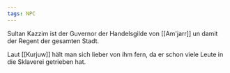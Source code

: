 ```yaml
---
tags: NPC
---
```


Sultan Kazzim ist der Guvernor der Handelsgilde von [[Am'jarr]] un damit der Regent der gesamten Stadt.

Laut [[Kurjuw]] hält man sich lieber von ihm fern, da er schon viele Leute in die Sklaverei getrieben hat.